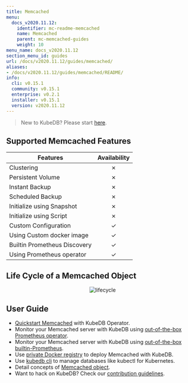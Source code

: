 ```yaml
---
title: Memcached
menu:
  docs_v2020.11.12:
    identifier: mc-readme-memcached
    name: Memcached
    parent: mc-memcached-guides
    weight: 10
menu_name: docs_v2020.11.12
section_menu_id: guides
url: /docs/v2020.11.12/guides/memcached/
aliases:
- /docs/v2020.11.12/guides/memcached/README/
info:
  cli: v0.15.1
  community: v0.15.1
  enterprise: v0.2.1
  installer: v0.15.1
  version: v2020.11.12
---
```


> New to KubeDB? Please start [here](/docs/v2020.11.12/README).

## Supported Memcached Features

| Features                     | Availability |
| ---------------------------- | :----------: |
| Clustering                   |   &#10007;   |
| Persistent Volume            |   &#10007;   |
| Instant Backup               |   &#10007;   |
| Scheduled Backup             |   &#10007;   |
| Initialize using Snapshot    |   &#10007;   |
| Initialize using Script      |   &#10007;   |
| Custom Configuration         |   &#10003;   |
| Using Custom docker image    |   &#10003;   |
| Builtin Prometheus Discovery |   &#10003;   |
| Using Prometheus operator    |   &#10003;   |

## Life Cycle of a Memcached Object

<p align="center">
  <img alt="lifecycle"  src="/docs/v2020.11.12/images/memcached/memcached-lifecycle.png">
</p>

## User Guide

- [Quickstart Memcached](/docs/v2020.11.12/guides/memcached/quickstart/quickstart) with KubeDB Operator.
- Monitor your Memcached server with KubeDB using [out-of-the-box Prometheus operator](/docs/v2020.11.12/guides/memcached/monitoring/using-prometheus-operator).
- Monitor your Memcached server with KubeDB using [out-of-the-box builtin-Prometheus](/docs/v2020.11.12/guides/memcached/monitoring/using-builtin-prometheus).
- Use [private Docker registry](/docs/v2020.11.12/guides/memcached/private-registry/using-private-registry) to deploy Memcached with KubeDB.
- Use [kubedb cli](/docs/v2020.11.12/guides/memcached/cli/cli) to manage databases like kubectl for Kubernetes.
- Detail concepts of [Memcached object](/docs/v2020.11.12/guides/memcached/concepts/memcached).
- Want to hack on KubeDB? Check our [contribution guidelines](/docs/v2020.11.12/CONTRIBUTING).
